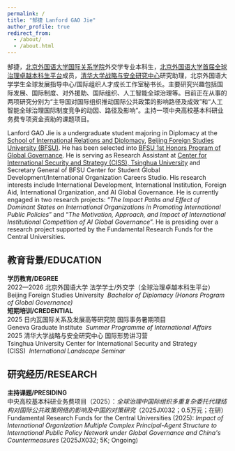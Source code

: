 ```yaml
---
permalink: /
title: "郜捷 Lanford GAO Jie"
author_profile: true
redirect_from: 
  - /about/
  - /about.html
---
```


郜捷，[北京外国语大学](https://www.bfsu.edu.cn/)[国际关系学院](https://sird.bfsu.edu.cn/)外交学专业本科生，[北京外国语大学首届全球治理卓越本科生平台](https://jwc.bfsu.edu.cn/info/1111/3869.htm)成员，[清华大学战略与安全研究中心](https://ciss.tsinghua.edu.cn/)研究助理，北京外国语大学学生全球发展指导中心/国际组织人才成长工作室秘书长。主要研究兴趣包括国际发展、国际制度、对外援助、国际组织、人工智能全球治理等。目前正在从事的两项研究分别为“主导国对国际组织推动国际公共政策的影响路径及成效”和“人工智能全球治理国际制度竞争的动因、路径及影响”。主持一项中央高校基本科研业务费专项资金资助的课题项目。

Lanford GAO Jie is a undergraduate student majoring in Diplomacy at the [School of International Relations and Diplomacy](https://sird.bfsu.edu.cn/), [Beijing Foreign Studies University (BFSU)](https://en.bfsu.edu.cn/). He has been selected into [BFSU 1st Honors Program of Global Governance](https://jwc.bfsu.edu.cn/info/1111/3869.htm). He is serving as Research Assistant at [Center for International Security and Strategy (CISS), Tsinghua University](https://ciss.tsinghua.edu.cn/column/english) and Secretary General of BFSU Center for Student Global Development/International Organization Careers Studio. His research interests include International Development, International Institution, Foreign Aid, International Organization, and AI Global Governance. He is currently engaged in two research projects: “*The Impact Paths and Effect of Dominant States on International Organizations in Promoting International Public Policies*” and “*The Motivation, Approach, and Impact of International Institutional Competition of AI Global Governance*”. He is presiding over a research project supported by the Fundamental Research Funds for the Central Universities.

教育背景/EDUCATION
------
**学历教育/DEGREE** <br>
2022—2026 北京外国语大学 法学学士/外交学（全球治理卓越本科生平台） <br>
Beijing Foreign Studies University&nbsp;&nbsp;*Bachelor of Diplomacy (Honors Program of Global Governance)* <br>
**短期培训/CREDENTIAL** <br>
2025 日内瓦国际关系及发展高等研究院  国际事务暑期项目 <br>
Geneva Graduate Institute&nbsp;&nbsp;*Summer Programme of International Affairs* <br>
2025 清华大学战略与安全研究中心  国际形势讲习营 <br>
Tsinghua University Center for International Security and Strategy (CISS)&nbsp;&nbsp;*International Landscape Seminar*

研究经历/RESEARCH
------
**主持课题/PRESIDING** <br>
中央高校基本科研业务费项目（2025）：*全球治理中国际组织多重复杂委托代理结构对国际公共政策网络的影响及中国的对策研究*（2025JX032；0.5万元；在研） <br>
Fundamental Research Funds for the Central Universities (2025): *Impact of International Organization Multiple Complex Principal-Agent Structure to International Public Policy Network under Global Governance and China's Countermeasures* (2025JX032; 5K; Ongoing)


